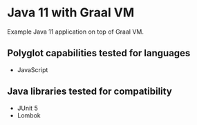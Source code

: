# Java 11 with Graal VM

Example Java 11 application on top of Graal VM.

## Polyglot capabilities tested for languages
* JavaScript

## Java libraries tested for compatibility
* JUnit 5
* Lombok
